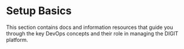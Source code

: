 # Setup Basics

This section contains docs and information resources that guide you through the key DevOps concepts and their role in managing the DIGIT platform.



